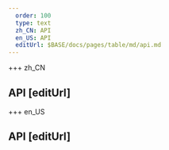 ```yaml
---   
  order: 100
  type: text
  zh_CN: API
  en_US: API
  editUrl: $BASE/docs/pages/table/md/api.md
---      
```


+++  zh_CN
## API [editUrl]       


+++ en_US
## API [editUrl]     

